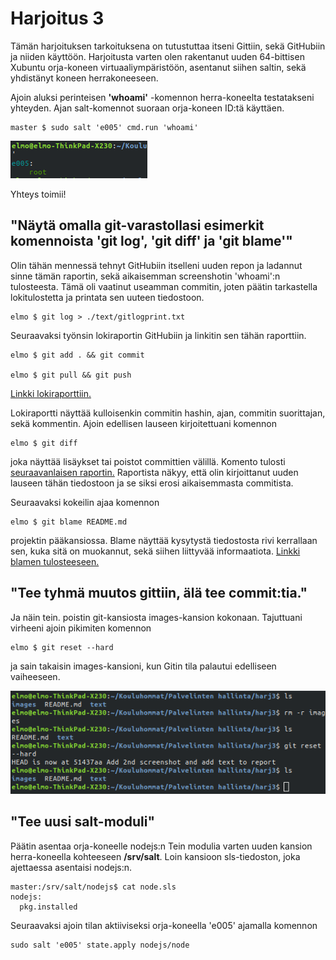 # Harjoitus 3
Tämän harjoituksen tarkoituksena on tutustuttaa itseni Gittiin, sekä GitHubiin ja niiden käyttöön. Harjoitusta varten olen rakentanut uuden 64-bittisen Xubuntu orja-koneen virtuaaliympäristöön, asentanut siihen saltin, sekä yhdistänyt koneen herrakoneeseen.

Ajoin aluksi perinteisen **'whoami'** -komennon herra-koneelta testatakseni yhteyden. Ajan salt-komennot suoraan orja-koneen ID:tä käyttäen.

	master $ sudo salt 'e005' cmd.run 'whoami'

![whoami screenshot](../images/harj3_001_whoamiprint.png)

Yhteys toimii!

## "Näytä omalla git-varastollasi esimerkit komennoista 'git log', 'git diff' ja 'git blame'"
Olin tähän mennessä tehnyt GitHubiin itselleni uuden repon ja ladannut sinne tämän raportin, sekä aikaisemman screenshotin 'whoami':n tulosteesta. Tämä oli vaatinut useamman commitin, joten päätin tarkastella lokitulostetta ja printata sen uuteen tiedostoon.

	elmo $ git log > ./text/gitlogprint.txt

Seuraavaksi työnsin lokiraportin GitHubiin ja linkitin sen tähän raporttiin.
	
	elmo $ git add . && git commit

	elmo $ git pull && git push

[Linkki lokiraporttiin.](./gitlogprint.txt)

Lokiraportti näyttää kulloisenkin commitin hashin, ajan, commitin suorittajan, sekä kommentin. Ajoin edellisen lauseen kirjoitettuani komennon

	elmo $ git diff

joka näyttää lisäykset tai poistot committien välillä. Komento tulosti [seuraavanlaisen raportin.](./runninggitdiff.txt) Raportista näkyy, että olin kirjoittanut uuden lauseen tähän tiedostoon ja se siksi erosi aikaisemmasta commitista.

Seuraavaksi kokeilin ajaa komennon

	elmo $ git blame README.md

projektin pääkansiossa. Blame näyttää kysytystä tiedostosta rivi kerrallaan sen, kuka sitä on muokannut, sekä siihen liittyvää informaatiota. [Linkki blamen tulosteeseen.](./runninggitblame.txt)

## "Tee tyhmä muutos gittiin, älä tee commit:tia."

Ja näin tein. poistin git-kansiosta images-kansion kokonaan. Tajuttuani virheeni ajoin pikimiten komennon

	elmo $ git reset --hard

ja sain takaisin images-kansioni, kun Gitin tila palautui edelliseen vaiheeseen.

![hardresetsscrshot](../images/harj3_002_gitreset.png)

## "Tee uusi salt-moduli"

Päätin asentaa orja-koneelle nodejs:n Tein modulia varten uuden kansion herra-koneella kohteeseen **/srv/salt**. Loin kansioon sls-tiedoston, joka ajettaessa asentaisi nodejs:n.

	master:/srv/salt/nodejs$ cat node.sls
	nodejs:
	  pkg.installed

Seuraavaksi ajoin tilan aktiiviseksi orja-koneella 'e005' ajamalla komennon

	sudo salt 'e005' state.apply nodejs/node


